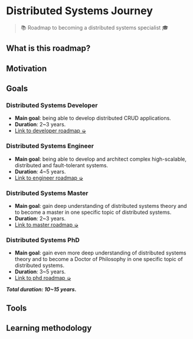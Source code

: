 # Distributed Systems Journey

> 📚 Roadmap to becoming a distributed systems specialist 🎓

## What is this roadmap?

## Motivation

## Goals

### Distributed Systems Developer

- **Main goal**: being able to develop distributed CRUD applications.
- **Duration**: 2~3 years.
- [Link to developer roadmap ➭](https://github.com/distributed-systems-society/distributed-systems-developer)

### Distributed Systems Engineer

- **Main goal**: being able to develop and architect complex high-scalable, distributed and fault-tolerant systems.
- **Duration**: 4~5 years.
- [Link to engineer roadmap ➭](https://github.com/distributed-systems-society/distributed-systems-engineer)

### Distributed Systems Master

- **Main goal**: gain deep understanding of distributed systems theory and to become a master in one specific topic of distributed systems.
- **Duration**: 2~3 years.
- [Link to master roadmap ➭](https://github.com/distributed-systems-society/distributed-systems-mastek)

### Distributed Systems PhD

- **Main goal**: gain even more deep understanding of distributed systems theory and to become a Doctor of Philosophy in one specific topic of distributed systems.
- **Duration**: 3~5 years.
- [Link to phd roadmap ➭](https://github.com/distributed-systems-society/distributed-systems-phd)

***Total duration: 10~15 years.***

## Tools

## Learning methodology